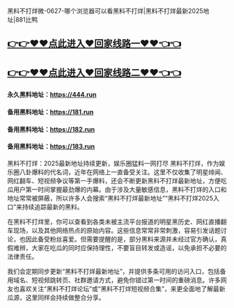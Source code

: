黑料不打烊微-0627-哪个浏览器可以看黑料不打烊|黑料不打烊最新2025地址|881比鸭

## [👉👉♥♥点此进入♥回家线路一♥♥👈👈](https://unpkg.com/182run/index.html)
## [👉👉♥♥点此进入♥回家线路二♥♥👈👈](https://unpkg.com/182-1run/index.html)

#### 永久黑料地址：https://444.run
#### 备用黑料地址：https://181.run
#### 备用黑料地址：https://182.run
#### 备用黑料地址：https://183.run


黑料不打烊：2025最新地址持续更新，娱乐圈猛料一网打尽
黑料不打烊，作为娱乐圈八卦爆料的代名词，近年在网络上一直备受关注。这里不仅收集了明星绯闻、网红翻车、短视频争议等第一手爆料，还会不断更新黑料不打烊最新地址，方便吃瓜用户第一时间掌握最劲爆的内幕。由于涉及大量敏感信息，黑料不打烊的入口和地址常常被屏蔽，所以许多人会搜索“黑料不打烊最新地址”“黑料不打烊2025入口”来持续追踪最新的黑料。

在黑料不打烊里，你可以查看到各类未被主流平台报道的明星黑历史、网红直播翻车现场，以及其他网络热点的原始内容。这些信息常常非常刺激，容易引发话题讨论，也因此备受粉丝喜爱。但需要提醒的是，部分黑料来源并未经过官方确认，真假难辨，大家在吃瓜的同时应保持理性，不要盲目转发或造谣，以免承担不必要的法律责任。

我们会定期同步更新“黑料不打烊最新地址”，并提供多条可用的访问入口，包括备用域名、短视频跳转页、社群邀请方式，避免你错过第一时间的重磅消息。许多网友也喜欢关注“黑料不打烊论坛”或“黑料不打烊短视频合集”，来更全面地了解最新瓜源，这里同样会持续做整合分享。
